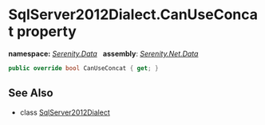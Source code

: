 # SqlServer2012Dialect.CanUseConcat property
**namespace:** *[Serenity.Data](../../README.md#serenity.data-namespace)*   **assembly**: *[Serenity.Net.Data](../../README.md)*

```csharp
public override bool CanUseConcat { get; }
```

## See Also

* class [SqlServer2012Dialect](../SqlServer2012Dialect.md)